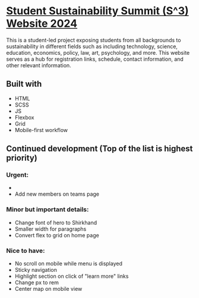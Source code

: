 # [Student Sustainability Summit (S^3) Website 2024](https://www.studentsustainabilitysummit.org/index.html)

This is a student-led project exposing students from all backgrounds to sustainability in different fields such as including technology, science, education, economics, policy, law, art, psychology, and more. This website serves as a hub for registration links, schedule, contact information, and other relevant information.

## Built with
- HTML
- SCSS
- JS
- Flexbox
- Grid
- Mobile-first workflow

## Continued development (Top of the list is highest priority)

### Urgent:
- 
- Add new members on teams page


### Minor but important details:
- Change font of hero to Shirkhand
- Smaller width for paragraphs
- Convert flex to grid on home page


### Nice to have:
- No scroll on mobile while menu is displayed
- Sticky navigation
- Highlight section on click of "learn more" links
- Change px to rem
- Center map on mobile view

